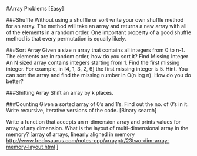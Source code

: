 #Array Problems [Easy]

###Shuffle
Without using a shuffle or sort write your own shuffle method for an array. The method will take an array and returns a new array with all of the elements in a random order. One important property of a good shuffle method is that every permutation is equally likely.

###Sort Array
Given a size n array that contains all integers from 0 to n-1. The elements are in random order, how do you sort it? 
Find Missing Integer
An N sized array contains integers starting from 1. Find the first missing integer. For example, in [4, 1, 3, 2, 6] the first missing integer is 5. 
Hint. You can sort the array and find the missing number in O(n log n). How do you do better? 

###Shifting Array
Shift an array by k places. 

###Counting
Given a sorted array of 0’s and 1’s. Find out the no. of 0’s in it. Write recursive, iterative versions of the code. [Binary search]


Write a function that accepts an n-dimension array and prints values for array of any dimension. What is the layout of multi-dimensional array in the memory? [array of arrays, linearly aligned in memory http://www.fredosaurus.com/notes-cpp/arrayptr/23two-dim-array-memory-layout.html ]

